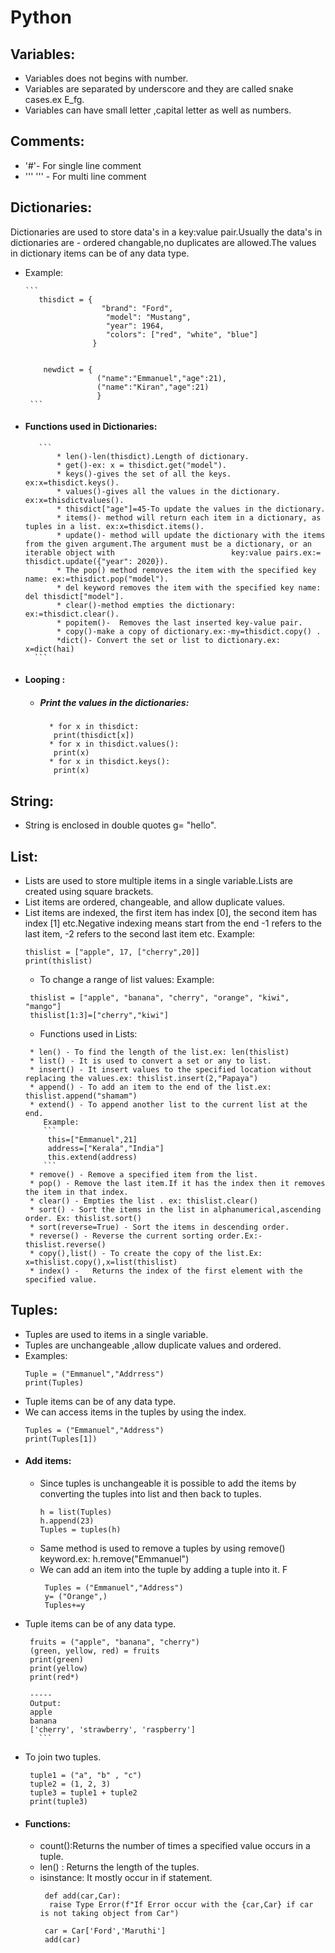 # Python

## Variables:
  * Variables does not begins with number.
  * Variables are separated by underscore and they are called snake cases.ex E_fg.
  * Variables can have small letter ,capital letter as well as numbers.
## Comments:
  * '#'- For single line comment
  * ''' ''' - For multi line comment
## Dictionaries:
  Dictionaries are used to store data's in a key:value pair.Usually the data's in dictionaries are - ordered changable,no duplicates are allowed.The values in dictionary items can be of any data type.
* Example:
      
      ```   
         thisdict = {
                       "brand": "Ford",
                        "model": "Mustang",
                        "year": 1964,
                        "colors": ["red", "white", "blue"]
                     }
                     
                     
          newdict = {
                      ("name":"Emmanuel","age":21),
                      ("name":"Kiran","age":21)
                      }
       ```
 * #### Functions used in Dictionaries:
      
          ```
              * len()-len(thisdict).Length of dictionary.
              * get()-ex: x = thisdict.get("model").
              * keys()-gives the set of all the keys. ex:x=thisdict.keys().
              * values()-gives all the values in the dictionary. ex:x=thisdictvalues().
              * thisdict["age"]=45-To update the values in the dictionary.
              * items()- method will return each item in a dictionary, as tuples in a list. ex:x=thisdict.items().
              * update()- method will update the dictionary with the items from the given argument.The argument must be a dictionary, or an iterable object with                          key:value pairs.ex:= thisdict.update({"year": 2020}).
              * The pop() method removes the item with the specified key name: ex:=thisdict.pop("model").
              * del keyword removes the item with the specified key name: del thisdict["model"].
              * clear()-method empties the dictionary: ex:=thisdict.clear().
              * popitem()-	Removes the last inserted key-value pair.
              * copy()-make a copy of dictionary.ex:-my=thisdict.copy() .
              *dict()- Convert the set or list to dictionary.ex: x=dict(hai)
         ```
 * #### Looping :
   * ##### Print the values in the dictionaries:    
           * for x in thisdict:
            print(thisdict[x])
           * for x in thisdict.values():
            print(x)
           * for x in thisdict.keys():
            print(x)
            
## String:
   * String is enclosed in double quotes g= "hello".
## List:
  * Lists are used to store multiple items in a single variable.Lists are created using square brackets.
  * List items are ordered, changeable, and allow duplicate values.
  * List items are indexed, the first item has index [0], the second item has index [1] etc.Negative indexing means start from the end -1 refers to the last item, -2       refers to the second last item etc.
  Example:
    ```
    thislist = ["apple", 17, ["cherry",20]]
    print(thislist) 
    ```
    * To change a range of list values:
    Example:
    ``` 
     thislist = ["apple", "banana", "cherry", "orange", "kiwi", "mango"]
     thislist[1:3]=["cherry","kiwi"]
    ```
    * Functions used in Lists:
     ``` 
      * len() - To find the length of the list.ex: len(thislist)
      * list() - It is used to convert a set or any to list.
      * insert() - It insert values to the specified location without replacing the values.ex: thislist.insert(2,"Papaya")
      * append() - To add an item to the end of the list.ex: thislist.append("shamam")
      * extend() - To append another list to the current list at the end.
         Example:
         ```
          this=["Emmanuel",21]
          address=["Kerala","India"]
          this.extend(address)
         ```
      * remove() - Remove a specified item from the list.
      * pop() - Remove the last item.If it has the index then it removes the item in that index.
      * clear() - Empties the list . ex: thislist.clear()
      * sort() - Sort the items in the list in alphanumerical,ascending order. Ex: thislist.sort()
      * sort(reverse=True) - Sort the items in descending order.
      * reverse() - Reverse the current sorting order.Ex:-thislist.reverse()
      * copy(),list() - To create the copy of the list.Ex: x=thislist.copy(),x=list(thislist)
      * index() - 	Returns the index of the first element with the specified value.
    ```   
## Tuples:
 * Tuples are used to items in a single variable.
 * Tuples are unchangeable ,allow duplicate values and ordered.
 * Examples:
    ```
    Tuple = ("Emmanuel","Addrress")
    print(Tuples)
    ```
 * Tuple items can be of any data type.
 * We can access items in the tuples by using the index.
    ```
    Tuples = ("Emmanuel","Address")
    print(Tuples[1])
    ```
  * #### Add items:
    * Since tuples is unchangeable it is possible to add the items by converting the tuples into list and then back to tuples.
      ```
      h = list(Tuples)
      h.append(23)
      Tuples = tuples(h)
      ```
     * Same method is used to remove a tuples by using remove() keyword.ex: h.remove("Emmanuel")
     * We can add an item into the tuple by adding a tuple into it. F
        ```
         Tuples = ("Emmanuel","Address")
         y= ("Orange",)
         Tuples+=y
        ```
  * Tuple items can be of any data type.
     ```
      fruits = ("apple", "banana", "cherry")
      (green, yellow, red) = fruits
      print(green)
      print(yellow)
      print(red*)
     
      -----
      Output:
      apple
      banana
      ['cherry', 'strawberry', 'raspberry']
        ```
  * To join two tuples.
     ```
      tuple1 = ("a", "b" , "c")
      tuple2 = (1, 2, 3)
      tuple3 = tuple1 + tuple2
      print(tuple3)
     ```
  * #### Functions:
    * count():Returns the number of times a specified value occurs in a tuple.
    * len() : Returns the length of the tuples.
    * isinstance: It mostly occur in if statement.
      ```
       def add(car,Car):
        raise Type Error(f"If Error occur with the {car,Car} if car is not taking object from Car")
       
       car = Car['Ford','Maruthi']
       add(car)
